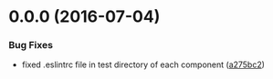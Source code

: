 <a name="0.0.0"></a>
# 0.0.0 (2016-07-04)


### Bug Fixes

* fixed .eslintrc file in test directory of each component ([a275bc2](https://aui-team-bot/https://bitbucket.org/atlassian/atlaskit/commits/a275bc2))



